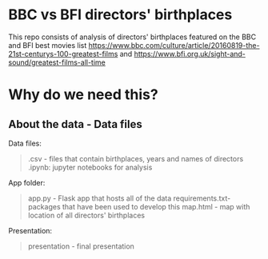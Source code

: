 # BBC vs BFI directors' birthplaces
 This repo consists of analysis of directors' birthplaces featured on the BBC and BFI best movies list 
 https://www.bbc.com/culture/article/20160819-the-21st-centurys-100-greatest-films and https://www.bfi.org.uk/sight-and-sound/greatest-films-all-time 

 # Why do we need this?

 ## About the data - Data files

Data files: 
>.csv - files that contain birthplaces, years and names of directors 
>.ipynb: jupyter notebooks for analysis

App folder: 
>app.py - Flask app that hosts all of the data
>requirements.txt- packages that have been used to develop this
>map.html - map with location of all directors' birthplaces

Presentation: 
>presentation - final presentation 
